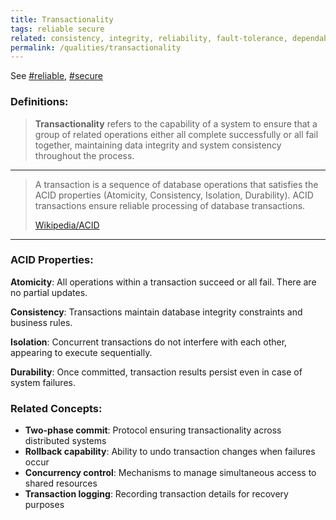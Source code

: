 ```yaml
---
title: Transactionality
tags: reliable secure
related: consistency, integrity, reliability, fault-tolerance, dependability, fault-isolation
permalink: /qualities/transactionality
---
```


See [#reliable](/tag-reliable), [#secure](/tag-secure)

### Definitions:

>**Transactionality** refers to the capability of a system to ensure that a group of related operations either all complete successfully or all fail together, maintaining data integrity and system consistency throughout the process.

<hr class="with-no-margin"/>

>A transaction is a sequence of database operations that satisfies the ACID properties (Atomicity, Consistency, Isolation, Durability). ACID transactions ensure reliable processing of database transactions.
>
>[Wikipedia/ACID](https://en.wikipedia.org/wiki/ACID)

<hr class="with-no-margin"/>

### ACID Properties:

**Atomicity**: All operations within a transaction succeed or all fail. There are no partial updates.

**Consistency**: Transactions maintain database integrity constraints and business rules.

**Isolation**: Concurrent transactions do not interfere with each other, appearing to execute sequentially.

**Durability**: Once committed, transaction results persist even in case of system failures.

### Related Concepts:

- **Two-phase commit**: Protocol ensuring transactionality across distributed systems
- **Rollback capability**: Ability to undo transaction changes when failures occur
- **Concurrency control**: Mechanisms to manage simultaneous access to shared resources
- **Transaction logging**: Recording transaction details for recovery purposes

